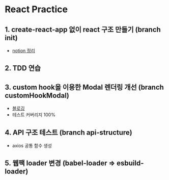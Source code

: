 # React Practice

## 1. create-react-app 없이 react 구조 만들기 (branch init)
* [notion 정리](https://puzzle-musician-212.notion.site/CRA-Webpack-c010791cba144857afe5dfc55f3395d8)

## 2. TDD 연습

## 3. custom hook을 이용한 Modal 렌더링 개선 (branch customHookModal)
* [블로깅](https://always-develop.tistory.com/103)
* 테스트 커버리지 100%

## 4. API 구조 테스트 (branch api-structure)
* axios 공통 함수 생성
## 5. 웹팩 loader 변경 (babel-loader => esbuild-loader)

